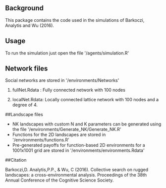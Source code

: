 ## Background

This package contains the code used in the simulations of Barkoczi, Analytis and Wu (2016).

## Usage

To run the simulation just open the file '/agents/simulation.R'

## Network files

Social networks are stored in '/environments/Networks'

1. fullNet.Rdata : Fully connected network with 100 nodes

2. localNet.Rdata: Locally connected lattice network with 100 nodes and a degree of 4.

##Landscape files

- NK landscapes with custom N and K parameters can be generated using the file '/environments/Generate_NK/Generate_NK.R'
- Functions for the 2D landscapes are stored in '/environments/functions.R'
- Pre-generated payoffs for function-based 2D environments for a 1001x1001 grid are stored in '/environments/environments.Rdata'

##Citation

Barkoczi,D. Analytis,P.P., \& Wu, C (2016). Collective search on rugged landscapes: a cross-environmental analysis. Proceedings of the 38th Annual Conference of the Cognitive Science Society.
